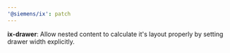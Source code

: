 ```yaml
---
'@siemens/ix': patch
---
```


**ix-drawer**: Allow nested content to calculate it's layout properly by setting drawer width explicitly.
